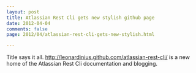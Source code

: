 ```yaml
---
layout: post
title: Atlassian Rest Cli gets new stylish github page
date: 2012-04-04
comments: false
page: 2012/04/atlassian-rest-cli-gets-new-stylish.html

---
```


Title says it all.&nbsp;<a href="http://leonardinius.github.com/atlassian-rest-cli/">http://leonardinius.github.com/atlassian-rest-cli/</a>&nbsp;is a new home of the Atlassian Rest Cli documentation and blogging.
